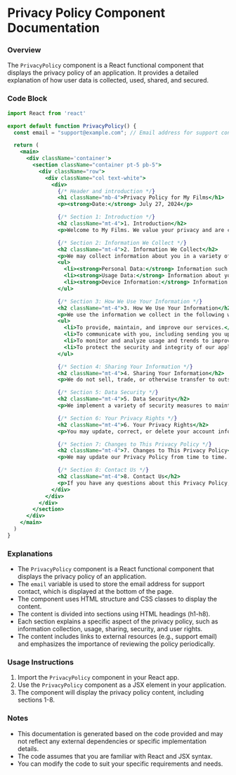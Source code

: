 **Privacy Policy Component Documentation**
=============================================

### Overview

The `PrivacyPolicy` component is a React functional component that displays the privacy policy of an application. It provides a detailed explanation of how user data is collected, used, shared, and secured.

### Code Block
```jsx
import React from 'react'

export default function PrivacyPolicy() {
  const email = "support@example.com"; // Email address for support contact

  return (
    <main>
      <div className='container'>
        <section className="container pt-5 pb-5">
          <div className="row">
            <div className="col text-white">
              <div>
                {/* Header and introduction */}
                <h1 className="mb-4">Privacy Policy for My Films</h1>
                <p><strong>Date:</strong> July 27, 2024</p>

                {/* Section 1: Introduction */}
                <h2 className="mt-4">1. Introduction</h2>
                <p>Welcome to My Films. We value your privacy and are committed to protecting your personal data. This Privacy Policy explains how we collect, use, disclose, and safeguard your information when you use our application.</p>

                {/* Section 2: Information We Collect */}
                <h2 className="mt-4">2. Information We Collect</h2>
                <p>We may collect information about you in a variety of ways, including:</p>
                <ul>
                  <li><strong>Personal Data:</strong> Information such as your name, email address, and password that you provide when registering for an account.</li>
                  <li><strong>Usage Data:</strong> Information about your use of the application, including your favorite movies, watchlists, and other interactions.</li>
                  <li><strong>Device Information:</strong> Information about the device you use to access the application, such as your IP address, browser type, and operating system.</li>
                </ul>

                {/* Section 3: How We Use Your Information */}
                <h2 className="mt-4">3. How We Use Your Information</h2>
                <p>We use the information we collect in the following ways:</p>
                <ul>
                  <li>To provide, maintain, and improve our services.</li>
                  <li>To communicate with you, including sending you updates, promotional materials, and other information related to your use of the application.</li>
                  <li>To monitor and analyze usage and trends to improve your experience with the application.</li>
                  <li>To protect the security and integrity of our application.</li>
                </ul>

                {/* Section 4: Sharing Your Information */}
                <h2 className="mt-4">4. Sharing Your Information</h2>
                <p>We do not sell, trade, or otherwise transfer to outside parties your Personally Identifiable Information unless we provide users with advance notice. This does not include website hosting partners and other parties who assist us in operating our website, conducting our business, or serving our users, so long as those parties agree to keep this information confidential.</p>

                {/* Section 5: Data Security */}
                <h2 className="mt-4">5. Data Security</h2>
                <p>We implement a variety of security measures to maintain the safety of your personal information. However, no security system is impenetrable, and we cannot guarantee the security of our systems 100%.</p>

                {/* Section 6: Your Privacy Rights */}
                <h2 className="mt-4">6. Your Privacy Rights</h2>
                <p>You may update, correct, or delete your account information at any time by accessing your account settings. If you wish to delete your account, please contact us at support@myfilms.com.</p>

                {/* Section 7: Changes to This Privacy Policy */}
                <h2 className="mt-4">7. Changes to This Privacy Policy</h2>
                <p>We may update our Privacy Policy from time to time. We will notify you of any changes by posting the new Privacy Policy on this page. You are advised to review this Privacy Policy periodically for any changes.</p>

                {/* Section 8: Contact Us */}
                <h2 className="mt-4">8. Contact Us</h2>
                <p>If you have any questions about this Privacy Policy, please contact us at {email}.</p>
              </div>
            </div>
          </div>
        </section>
      </div>
    </main>
  )
}
```
### Explanations

* The `PrivacyPolicy` component is a React functional component that displays the privacy policy of an application.
* The `email` variable is used to store the email address for support contact, which is displayed at the bottom of the page.
* The component uses HTML structure and CSS classes to display the content.
* The content is divided into sections using HTML headings (h1-h8).
* Each section explains a specific aspect of the privacy policy, such as information collection, usage, sharing, security, and user rights.
* The content includes links to external resources (e.g., support email) and emphasizes the importance of reviewing the policy periodically.

### Usage Instructions

1. Import the `PrivacyPolicy` component in your React app.
2. Use the `PrivacyPolicy` component as a JSX element in your application.
3. The component will display the privacy policy content, including sections 1-8.

### Notes

* This documentation is generated based on the code provided and may not reflect any external dependencies or specific implementation details.
* The code assumes that you are familiar with React and JSX syntax.
* You can modify the code to suit your specific requirements and needs.